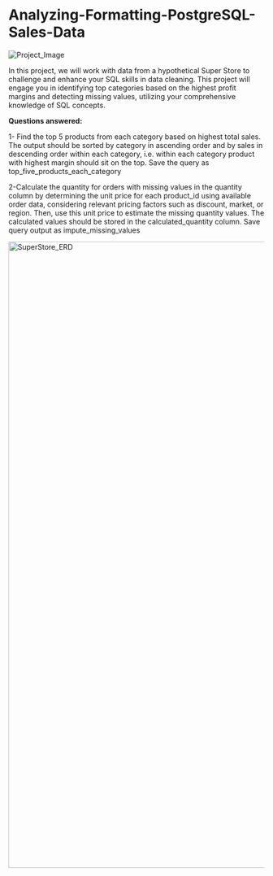 # Analyzing-Formatting-PostgreSQL-Sales-Data

![Project_Image](https://github.com/user-attachments/assets/92de57b7-e0ba-4e5d-8740-c011312b7109)

In this project, we will work with data from a hypothetical Super Store to challenge and enhance your SQL skills in data cleaning. This project will engage you in identifying top categories based on the highest profit margins and detecting missing values, utilizing your comprehensive knowledge of SQL concepts.

**Questions answered:**

1- Find the top 5 products from each category based on highest total sales. The output should be sorted by category in ascending order and by sales in descending order within each category, i.e. within each category product with highest margin should sit on the top. Save the query as top_five_products_each_category

2-Calculate the quantity for orders with missing values in the quantity column by determining the unit price for each product_id using available order data, considering relevant pricing factors such as discount, market, or region. Then, use this unit price to estimate the missing quantity values. The calculated values should be stored in the calculated_quantity column. Save query output as impute_missing_values

<img width="1550" height="1232" alt="SuperStore_ERD" src="https://github.com/user-attachments/assets/980488ae-220a-4442-99ad-689766183a8b" />
